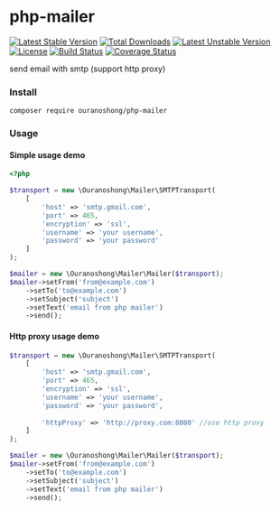 # php-mailer
[![Latest Stable Version](https://poser.pugx.org/ouranoshong/php-mailer/v)](//packagist.org/packages/ouranoshong/php-mailer) [![Total Downloads](https://poser.pugx.org/ouranoshong/php-mailer/downloads)](//packagist.org/packages/ouranoshong/php-mailer) [![Latest Unstable Version](https://poser.pugx.org/ouranoshong/php-mailer/v/unstable)](//packagist.org/packages/ouranoshong/php-mailer) [![License](https://poser.pugx.org/ouranoshong/php-mailer/license)](//packagist.org/packages/ouranoshong/php-mailer)
[![Build Status](https://www.travis-ci.com/ouranoshong/php-mailer.svg?branch=master)](https://www.travis-ci.com/ouranoshong/php-mailer)
[![Coverage Status](https://coveralls.io/repos/github/ouranoshong/php-mailer/badge.svg?branch=master)](https://coveralls.io/github/ouranoshong/php-mailer?branch=master)

send email with smtp (support http proxy)


### Install
```shell
composer require ouranoshong/php-mailer
```

### Usage

#### Simple usage demo
```php
<?php

$transport = new \Ouranoshong\Mailer\SMTPTransport(
    [
        'host' => 'smtp.gmail.com',
        'port' => 465,
        'encryption' => 'ssl',
        'username' => 'your username',
        'password' => 'your password'
    ]
);

$mailer = new \Ouranoshong\Mailer\Mailer($transport);
$mailer->setFrom('from@example.com')
    ->setTo('to@example.com')
    ->setSubject('subject')
    ->setText('email from php mailer')
    ->send();

```

#### Http proxy usage demo
```php
$transport = new \Ouranoshong\Mailer\SMTPTransport(
    [
        'host' => 'smtp.gmail.com',
        'port' => 465,
        'encryption' => 'ssl',
        'username' => 'your username',
        'password' => 'your password',
        
        'httpProxy' => 'http://proxy.com:8080' //use http proxy
    ]
);

$mailer = new \Ouranoshong\Mailer\Mailer($transport);
$mailer->setFrom('from@example.com')
    ->setTo('to@example.com')
    ->setSubject('subject')
    ->setText('email from php mailer')
    ->send();
```
